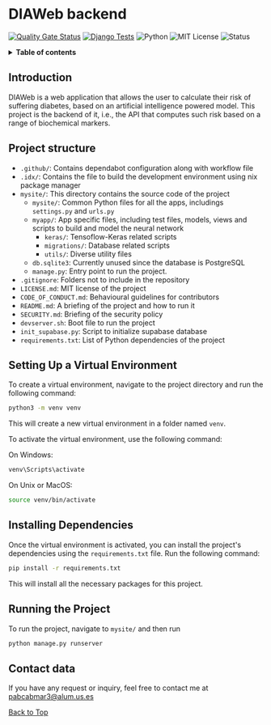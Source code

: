 <a name="top"></a>

# DIAWeb backend

[![Quality Gate Status](https://sonarcloud.io/api/project_badges/measure?project=DIAWebOrg_DIAWeb-backend&metric=alert_status)](https://sonarcloud.io/summary/new_code?id=DIAWebOrg_DIAWeb-backend)
[![Django Tests](https://github.com/DIAWebOrg/DIAWeb-backend/actions/workflows/main.yaml/badge.svg)](https://github.com/DIAWebOrg/DIAWeb-backend/actions/workflows/main.yaml)
![Python](https://img.shields.io/badge/python-3.11-blue)
![MIT License](https://img.shields.io/badge/License-MIT-yellow.svg)
![Status](https://img.shields.io/badge/status-alpha-orange)

<details>  
<summary><b>Table of contents</b></summary>
  
1. [Introduction](#introduction)
2. [Project structure](#project-structure)
3. [Setting Up a Virtual Environment](#setting-up-a-virtual-environment)
4. [Installing Dependencies](#installing-dependencies)
5. [Running the Project](#running-the-project)
6. [Contact data](#contact-data)
7. [License](LICENSE.md)
</details>

## Introduction

DIAWeb is a web application that allows the user to calculate their risk of suffering diabetes, based on an artificial intelligence powered model. This project is the backend of it, i.e., the API that computes such risk based on a range of biochemical markers.

## Project structure

- `.github/`: Contains dependabot configuration along with workflow file
- `.idx/`: Contains the file to build the development environment using nix package manager
- `mysite/`: This directory contains the source code of the project
  - `mysite/`: Common Python files for all the apps, includings `settings.py` and `urls.py`
  - `myapp/`: App specific files, including test files, models, views and scripts to build and model the neural network
    - `keras/`: Tensoflow-Keras related scripts
    - `migrations/`: Database related scripts
    - `utils/`: Diverse utility files
  - `db.sqlite3`: Currently unused since the database is PostgreSQL
  - `manage.py`: Entry point to run the project.
- `.gitignore`: Folders not to include in the repository
- `LICENSE.md`: MIT license of the project
- `CODE_OF_CONDUCT.md`: Behavioural guidelines for contributors
- `README.md`: A briefing of the project and how to run it
- `SECURITY.md`: Briefing of the security policy
- `devserver.sh`: Boot file to run the project
- `init_supabase.py`: Script to initialize supabase database
- `requirements.txt`: List of Python dependencies of the project

## Setting Up a Virtual Environment

To create a virtual environment, navigate to the project directory and run the following command:

```bash
python3 -m venv venv
```

This will create a new virtual environment in a folder named `venv`.

To activate the virtual environment, use the following command:

On Windows:

```bash
venv\Scripts\activate
```

On Unix or MacOS:

```bash
source venv/bin/activate
```

## Installing Dependencies

Once the virtual environment is activated, you can install the project's dependencies using the `requirements.txt` file. Run the following command:

```bash
pip install -r requirements.txt
```

This will install all the necessary packages for this project.

## Running the Project

To run the project, navigate to `mysite/` and then run

```bash
python manage.py runserver
```

## Contact data

If you have any request or inquiry, feel free to contact me at [pabcabmar3@alum.us.es](mailto:pabcabmar3@alum.us.es)

<a href="#top">Back to Top</a>
